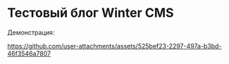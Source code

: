 # Тестовый блог Winter CMS

Демонстрация:

https://github.com/user-attachments/assets/525bef23-2297-497a-b3bd-46f3546a7807

